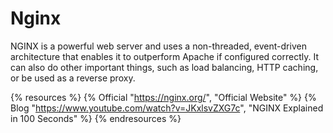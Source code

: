 # Nginx

NGINX is a powerful web server and uses a non-threaded, event-driven architecture that enables it to outperform Apache if configured correctly. It can also do other important things, such as load balancing, HTTP caching, or be used as a reverse proxy.

{% resources %}
  {% Official "https://nginx.org/", "Official Website" %}
  {% Blog "https://www.youtube.com/watch?v=JKxlsvZXG7c", "NGINX Explained in 100 Seconds" %}
{% endresources %}
